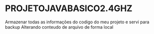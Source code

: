 # PROJETOJAVABASICO2.4GHZ
Armazenar todas as informações do codigo do meu projeto e servi para backup
Alterando conteudo de arquivo de forma local